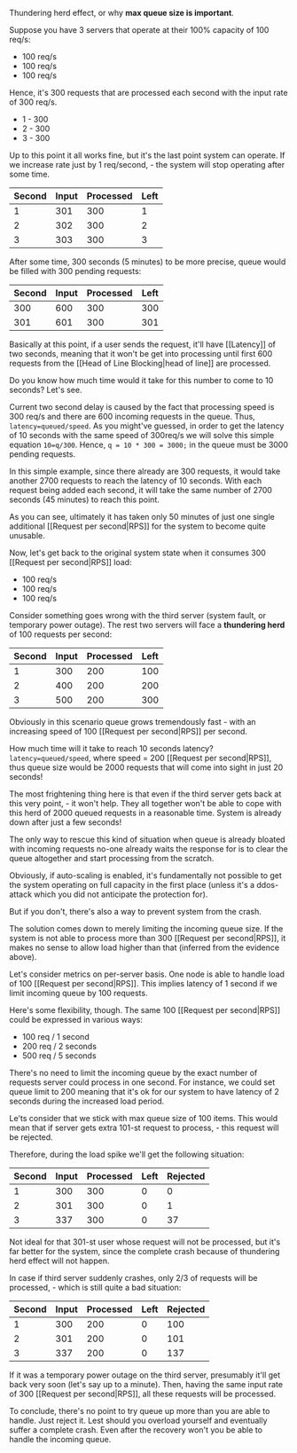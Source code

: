 Thundering herd effect, or why **max queue size is important**.

Suppose you have 3 servers that operate at their 100% capacity of 100 req/s:
- 100 req/s
- 100 req/s
- 100 req/s

Hence, it's 300 requests that are processed each second with the input rate of 300 req/s.

- 1 - 300
- 2 - 300
- 3 - 300

Up to this point it all works fine, but it's the last point system can operate. If we increase rate just by 1 req/second, - the system will stop operating after some time.

| Second | Input | Processed | Left |
| ------ | ----- | --------- | ---- |
| 1      | 301   | 300       | 1    |
| 2      | 302   | 300       | 2    |
| 3      | 303   | 300       | 3    |

After some time, 300 seconds (5 minutes) to be more precise,  queue would be filled with 300 pending requests:

| Second | Input | Processed | Left |
| ------ | ----- | --------- | ---- |
| 300    | 600   | 300       | 300  |
| 301    | 601   | 300       | 301  |

Basically at this point, if a user sends the request, it'll have [[Latency]] of two seconds, meaning that it won't be get into processing until first 600 requests from the [[Head of Line Blocking|head of line]] are processed.

Do you know how much time would it take for this number to come to 10 seconds? Let's see.

Current two second delay is caused by the fact that processing speed is 300 req/s and there are 600 incoming requests in the queue. Thus, `latency=queued/speed`. As you might've guessed, in order to get the latency of 10 seconds with the same speed of 300req/s we will solve this simple equation `10=q/300`. Hence,  `q = 10 * 300 = 3000;` in the queue must be 3000 pending requests.

In this simple example, since there already are 300 requests, it would take another 2700 requests to reach the latency of 10 seconds. With each request being added each second, it will take the same number of 2700 seconds (45 minutes) to reach this point.

As you can see, ultimately it has taken only 50 minutes of just one single additional [[Request per second|RPS]] for the system to become quite unusable.

Now, let's get back to the original system state when it consumes 300 [[Request per second|RPS]] load:
- 100 req/s
- 100 req/s
- 100 req/s

Consider something goes wrong with the third server (system fault, or temporary power outage). The rest two servers will face a **thundering herd** of 100 requests per second:

| Second | Input | Processed | Left |
| ------ | ----- | --------- | ---- |
| 1      | 300   | 200       | 100  |
| 2      | 400   | 200       | 200  |
| 3      | 500   | 200       | 300  |

Obviously in this scenario queue grows tremendously fast - with an increasing speed of 100 [[Request per second|RPS]] per second.

How much time will it take to reach 10 seconds latency?  `latency=queued/speed`, where speed = 200 [[Request per second|RPS]], thus queue size would be 2000 requests that will come into sight in just 20 seconds!

The most frightening thing here is that even if the third server gets back at this very point, - it won't help. They all together won't be able to cope with this herd of 2000 queued requests in a reasonable time. System is already down after just a few seconds!

The only way to rescue this kind of situation when queue is already bloated with incoming requests no-one already waits the response for is to clear the queue altogether and start processing from the scratch.

Obviously, if auto-scaling is enabled, it's fundamentally not possible to get the system operating on full capacity in the first place (unless it's a ddos-attack which you did not anticipate the protection for).

But if you don't, there's also a way to prevent system from the crash. 

The solution comes down to merely limiting the incoming queue size. If the system is not able to process more than 300 [[Request per second|RPS]], it makes no sense to allow load higher than that (inferred from the evidence above). 

Let's consider metrics on per-server basis. One node is able to handle load of 100 [[Request per second|RPS]]. This implies latency of 1 second if we limit incoming queue by 100 requests.

Here's some flexibility, though. The same 100 [[Request per second|RPS]] could be expressed in various ways:
- 100 req / 1 second
- 200 req / 2 seconds
- 500 req / 5 seconds

There's no need to limit the incoming queue by the exact number of requests server could process in one second. For instance, we could set queue limit to 200 meaning that it's ok for our system to have latency of 2 seconds during the increased load period.

Le'ts consider that we stick with max queue size of 100 items. This would mean that if server gets extra 101-st request to process, - this request will be rejected.

Therefore, during the load spike we'll get the following situation:

| Second | Input | Processed | Left | Rejected |
| ------ | ----- | --------- | ---- | -------- |
| 1      | 300   | 300       | 0    | 0        |
| 2      | 301   | 300       | 0    | 1        |
| 3      | 337   | 300       | 0    | 37       |

Not ideal for that 301-st user whose request will not be  processed, but it's far better for the system, since the complete crash because of thundering herd effect will not happen.

In case if third server suddenly crashes, only 2/3 of requests will be processed, - which is still quite a bad situation:

| Second | Input | Processed | Left | Rejected |
| ------ | ----- | --------- | ---- | -------- |
| 1      | 300   | 200       | 0    | 100      |
| 2      | 301   | 200       | 0    | 101      |
| 3      | 337   | 200       | 0    | 137      |

If it was a temporary power outage on the third server, presumably it'll get back very soon (let's say up to a minute). Then, having the same input rate of 300 [[Request per second|RPS]], all these requests will be processed.

To conclude, there's no point to try queue up more than you are able to handle. Just reject it. Lest should you overload yourself and eventually suffer a complete crash. Even after the recovery won't you be able to handle the incoming queue.
